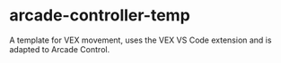 # arcade-controller-temp
A template for VEX movement, uses the VEX VS Code extension and is adapted to Arcade Control.
